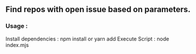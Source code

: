 ## Find repos with open issue based on parameters.

### Usage :

Install dependencies : npm install or yarn add
Execute Script : node index.mjs
